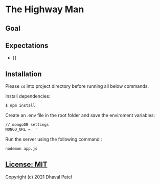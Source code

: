 # The Highway Man

## Goal

## Expectations

- []

## Installation

Please `cd` into project directory before running all below commands.

Install dependencies:

```bash
$ npm install
```

Create an .env file in the root folder and save the enviroment variables:

```bash
// mongoDB settings
MONGO_URL = ''
```

Run the server using the following command :

```bash
nodemon app.js
```

## [License: MIT](LICENSE.md)

Copyright (c) 2021 Dhaval Patel
